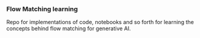 ### Flow Matching learning

Repo for implementations of code, notebooks and so forth for learning the concepts behind flow matching for generative AI.